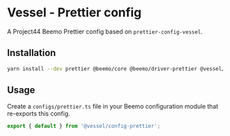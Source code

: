 # Vessel - Prettier config

A Project44 Beemo Prettier config based on `prettier-config-vessel`.

## Installation

```bash
yarn install --dev prettier @beemo/core @beemo/driver-prettier @vessel/config-prettier
```

## Usage

Create a `configs/prettier.ts` file in your Beemo configuration module that re-exports this config.

```ts
export { default } from '@vessel/config-prettier';
```
